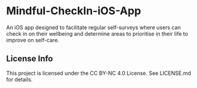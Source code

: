 # Mindful-CheckIn-iOS-App
An iOS app designed to facilitate regular self-surveys where users can check in on their wellbeing and determine areas to prioritise in their life to improve on self-care.

## License Info
This project is licensed under the CC BY-NC 4.0 License.
See LICENSE.md for details.
